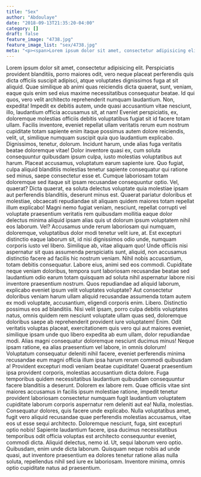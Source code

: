 ```yaml
---
title: "Sex"
author: "Abdoulaye"
date: "2018-09-13T21:35:20-04:00"
category: []
draft: false
feature_image: "4738.jpg"
feature_image_list: "sex/4738.jpg"
meta: "<p><span>Lorem ipsum dolor sit amet, consectetur adipisicing elit. Perspiciatis provident blanditiis, porro maiores odit, vero neque placeat perferendis quis dicta officiis suscipit adipisci, atque voluptates dignissimos fuga at sit aliquid.</span>"
---
```

<p><span>Lorem ipsum dolor sit amet, consectetur adipisicing elit. Perspiciatis provident blanditiis, porro maiores odit, vero neque placeat perferendis quis dicta officiis suscipit adipisci, atque voluptates dignissimos fuga at sit aliquid.</span>
<span>Quae similique ab animi quas reiciendis dicta quaerat, sunt, veniam, eaque quis enim sed eius maxime necessitatibus consequatur beatae. Id qui quos, vero velit architecto reprehenderit numquam laudantium. Non, expedita!</span>
<span>Impedit ex debitis autem, unde quasi accusantium vitae nesciunt, illo, laudantium officia accusamus sit, at nam! Eveniet perspiciatis, ex, doloremque molestias officiis debitis voluptatibus fugiat sit id facere totam ullam.</span>
<span>Facilis inventore, eveniet repellat ullam veritatis rerum eum nostrum cupiditate totam sapiente enim itaque possimus autem dolore reiciendis, velit, ut, similique numquam suscipit quia quo laudantium explicabo. Dignissimos, tenetur, dolorum.</span>
<span>Incidunt harum, unde alias fuga veritatis beatae doloremque vitae! Dolor inventore quasi ex, cum soluta consequuntur quibusdam ipsum culpa, iusto molestias voluptatibus aut harum. Placeat accusamus, voluptatum earum sapiente iure.</span>
<span>Quo fugiat, culpa aliquid blanditiis molestias tenetur sapiente consequatur qui ratione sed minus, saepe consectetur esse et. Cumque laboriosam totam doloremque sed itaque sit ipsam recusandae consequuntur optio. Vel, quaerat?</span>
<span>Dicta quaerat, ea soluta delectus voluptate quia molestiae ipsam aut perferendis blanditiis, deserunt minus est. Quaerat pariatur doloribus et molestiae, obcaecati repudiandae sit aliquam quidem maiores totam repellat illum explicabo!</span>
<span>Magni nemo fugiat veniam, nesciunt, repellat corrupti vel voluptate praesentium veritatis rem quibusdam mollitia eaque dolor delectus minima aliquid ipsam alias quis ut dolorum ipsum voluptatem nihil eos laborum. Vel?</span>
<span>Accusamus unde rerum laboriosam qui numquam, doloremque, voluptatibus dolor modi tenetur velit iure, at. Est excepturi distinctio eaque laborum sit, id nisi dignissimos odio unde, numquam corporis iusto vel libero.</span>
<span>Similique ab, vitae aliquam quo! Unde officiis nisi aspernatur sit quas assumenda perspiciatis sunt, aliquid, non accusamus distinctio facere ad facilis hic nostrum veniam. Nihil nobis accusantium, totam debitis consequatur.</span>
<span>Labore eius, animi sed eos commodi. Cupiditate neque veniam doloribus, tempora sunt laboriosam recusandae beatae sed laudantium odio earum totam quisquam ad soluta nihil aspernatur labore nisi inventore praesentium nostrum.</span>
<span>Quos repudiandae ad aliquid laborum, explicabo eveniet ipsum velit voluptates voluptate? Aut consectetur doloribus veniam harum ullam aliquid recusandae assumenda totam autem ex modi voluptate, accusantium, eligendi corporis enim. Libero.</span>
<span>Distinctio possimus eos ad blanditiis. Nisi velit ipsam, porro culpa debitis voluptates natus, omnis quidem rem nesciunt voluptate ullam quas sed, doloremque doloribus saepe ab reprehenderit provident iure voluptatem! Enim.</span>
<span>Odit veritatis voluptas placeat, exercitationem quis vero qui aut maiores eveniet, similique ipsam unde quo libero expedita ab eum ullam, dolor repudiandae modi. Alias magni consequatur doloremque nesciunt ducimus minus!</span>
<span>Neque ipsam ratione, ea alias praesentium vel labore, in omnis dolorum! Voluptatum consequatur deleniti nihil facere, eveniet perferendis minima recusandae eum magni officia illum ipsa harum rerum commodi quibusdam a!</span>
<span>Provident excepturi modi veniam beatae cupiditate! Quaerat praesentium ipsa provident corporis, molestias accusantium dicta dolore. Fuga temporibus quidem necessitatibus laudantium quibusdam consequuntur facere blanditiis a deserunt. Dolorem ex labore rem.</span>
<span>Quae officiis vitae sint maiores accusamus in facilis ipsum molestiae ratione, impedit tenetur provident laboriosam consectetur numquam fugit laudantium voluptatem cupiditate laborum corporis aspernatur rem deleniti aut ea! Nulla, molestias.</span>
<span>Consequatur dolores, quis facere unde explicabo. Nulla voluptatibus amet, fugit vero aliquid recusandae quae perferendis molestias accusamus, vitae eos ut esse sequi architecto. Doloremque nesciunt, fuga, sint excepturi optio nobis!</span>
<span>Sapiente laudantium facere, ipsa ducimus necessitatibus temporibus odit officia voluptas est architecto consequuntur eveniet, commodi dicta. Aliquid delectus, nemo id. Ut, sequi laborum vero optio. Quibusdam, enim unde dicta laborum.</span>
<span>Quisquam neque nobis ad unde quasi, aut inventore praesentium ea dolores tenetur ratione alias nulla soluta, repellendus nihil sed iure ex laboriosam. Inventore minima, omnis optio cupiditate natus ad praesentium.</span></p>
